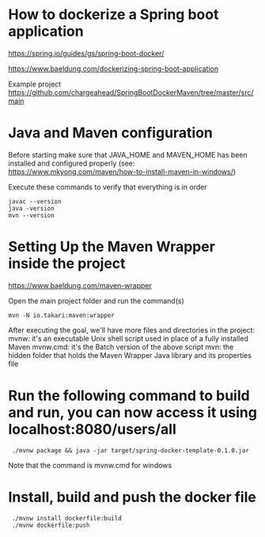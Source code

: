 # How to dockerize a Spring boot application

https://spring.io/guides/gs/spring-boot-docker/

https://www.baeldung.com/dockerizing-spring-boot-application

Example project
https://github.com/chargeahead/SpringBootDockerMaven/tree/master/src/main

# Java and Maven configuration 

Before starting make sure that JAVA_HOME and MAVEN_HOME has been installed
and configured properly (see: https://www.mkyong.com/maven/how-to-install-maven-in-windows/)

Execute these commands to verify that everything is in order

    javac --version
    java -version
    mvn --version
        
# Setting Up the Maven Wrapper inside the project 

https://www.baeldung.com/maven-wrapper

Open the main project folder and run the command(s)

    mvn -N io.takari:maven:wrapper

After executing the goal, we'll have more files and directories in the project:
mvnw: it's an executable Unix shell script used in place of a fully installed Maven
mvnw.cmd: it's the Batch version of the above script
mvn: the hidden folder that holds the Maven Wrapper Java library and its properties file

# Run the following command to build and run, you can now access it using localhost:8080/users/all

     ./mvnw package && java -jar target/spring-docker-template-0.1.0.jar

Note that the command is mvnw.cmd for windows

# Install, build and push the docker file
     ./mvnw install dockerfile:build
     ./mvnw dockerfile:push